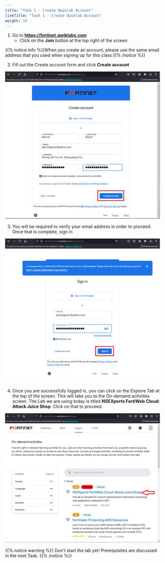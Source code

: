 ```yaml
---
title: "Task 1 - Create Qwiklab Account"
linkTitle: "Task 1 - Create Qwiklab Account"
weight: 10
---
```


1.  Go to **https://fortinet.qwiklabs.com** 
    - Click on the **Join** button at the top right of the screen

{{% notice info %}}When you create an account, please use the same email address that you used when signing up for this class.{{% /notice %}}

2.  Fill out the Create account form and click **Create account**

![join](qjoin.png)

3.  You will be required to verify your email address in order to proceed.  Once that is complete, sign in

![sign](qsign.png)

4.  Once you are successfully logged in, you can click on the Explore Tab at the top of the screen.  This will take you to the On-demand activities screen.  The Lab we are using today is titled **NSEXperts FortiWeb Cloud: Attack Juice Shop**.  Click on that to proceed.

![catalog](catalog.png)

{{% notice warning %}} 
Don't start the lab yet!  Prerequisites are discussed in the next Task.
{{% /notice %}}



